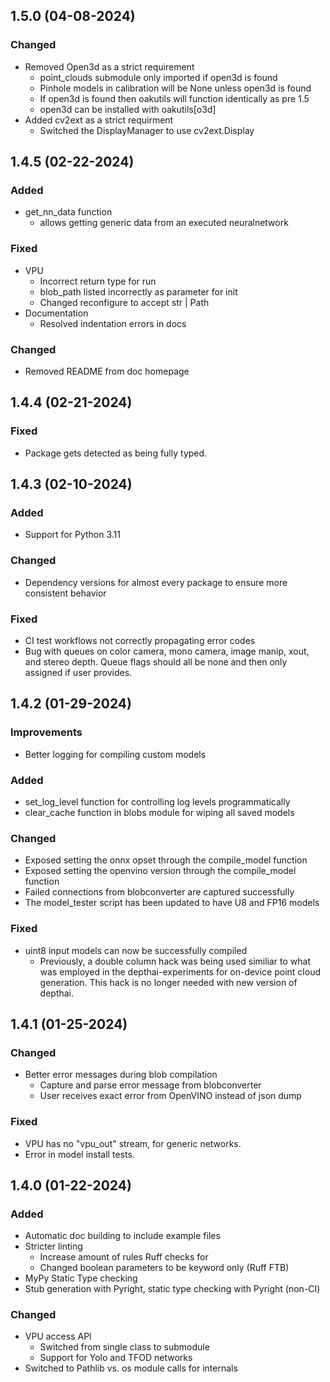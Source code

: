 ## 1.5.0 (04-08-2024)

### Changed

- Removed Open3d as a strict requirement
    - point_clouds submodule only imported if open3d is found
    - Pinhole models in calibration will be None unless open3d is found
    - If open3d is found then oakutils will function identically as pre 1.5
    - open3d can be installed with oakutils[o3d]
- Added cv2ext as a strict requirment
    - Switched the DisplayManager to use cv2ext.Display

## 1.4.5 (02-22-2024)

### Added

- get_nn_data function
    - allows getting generic data from an executed neuralnetwork

### Fixed

- VPU
    - Incorrect return type for run
    - blob_path listed incorrectly as parameter for init
    - Changed reconfigure to accept str | Path
- Documentation
    - Resolved indentation errors in docs

### Changed

- Removed README from doc homepage

## 1.4.4 (02-21-2024)

### Fixed

- Package gets detected as being fully typed.

## 1.4.3 (02-10-2024)

### Added

- Support for Python 3.11

### Changed

- Dependency versions for almost every package to ensure more consistent behavior

### Fixed

- CI test workflows not correctly propagating error codes
- Bug with queues on color camera, mono camera, image manip, xout, and stereo depth. 
    Queue flags should all be none and then only assigned if user provides.

## 1.4.2 (01-29-2024)

### Improvements

- Better logging for compiling custom models

### Added

- set_log_level function for controlling log levels programmatically
- clear_cache function in blobs module for wiping all saved models

### Changed

- Exposed setting the onnx opset through the compile_model function
- Exposed setting the openvino version through the compile_model function
- Failed connections from blobconverter are captured successfully
- The model_tester script has been updated to have U8 and FP16 models

### Fixed

- uint8 input models can now be successfully compiled
    - Previously, a double column hack was being used similiar to what was 
      employed in the depthai-experiments for on-device point cloud generation.
      This hack is no longer needed with new version of depthai.

## 1.4.1 (01-25-2024)

### Changed

- Better error messages during blob compilation
    - Capture and parse error message from blobconverter
    - User receives exact error from OpenVINO instead of json dump

### Fixed

- VPU has no "vpu_out" stream, for generic networks.
- Error in model install tests.

## 1.4.0 (01-22-2024)

### Added

- Automatic doc building to include example files
- Stricter linting
    - Increase amount of rules Ruff checks for
    - Changed boolean parameters to be keyword only (Ruff FTB)
- MyPy Static Type checking
- Stub generation with Pyright, static type checking with Pyright (non-CI)

### Changed

- VPU access API
    - Switched from single class to submodule
    - Support for Yolo and TFOD networks
- Switched to Pathlib vs. os module calls for internals
